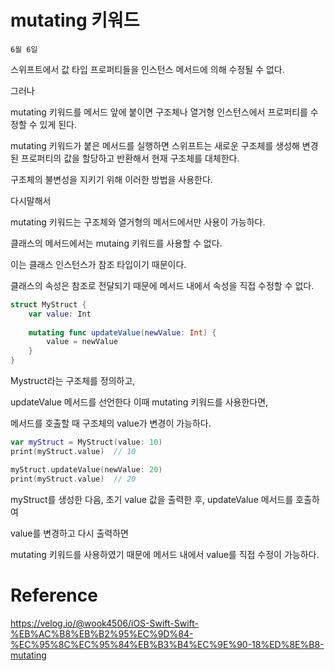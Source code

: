 
# mutating 키워드

`6월 6일`

스위프트에서 값 타입 프로퍼티들을 인스턴스 메서드에 의해 수정될 수 없다.

그러나

mutating  키워드를 메서드 앞에 붙이면 구조체나 열거형 인스턴스에서 프로퍼티를 수정할 수 있게 된다.

mutating 키워드가 붙은 메서드를 실행하면 스위프트는 새로운 구조체를 생성해 변경된 프로퍼티의 값을 할당하고 반환해서 현재 구조체를 대체한다.

구조체의 불변성을 지키기 위해 이러한 방법을 사용한다.

다시말해서

mutating 키워드는  구조체와 열거형의 메서드에서만 사용이 가능하다.

클래스의 메서드에서는 mutaing 키워드를 사용할 수 없다.

이는 클래스 인스턴스가 참조 타입이기 때문이다.

클래스의 속성은 참조로 전달되기 때문에 메서드 내에서 속성을 직접 수정할 수 없다.

```swift
struct MyStruct {
    var value: Int
    
    mutating func updateValue(newValue: Int) {
        value = newValue
    }
}
```

Mystruct라는 구조체를 정의하고,

updateValue 메서드를 선언한다 이때 mutating 키워드를 사용한다면,

메서드를 호출할 때 구조체의 value가 변경이 가능하다.

```swift
var myStruct = MyStruct(value: 10)
print(myStruct.value)  // 10

myStruct.updateValue(newValue: 20)
print(myStruct.value)  // 20
```

myStruct를 생성한 다음, 초기 value 값을 출력한 후, updateValue 메서드를 호출하여 

value를 변경하고 다시 출력하면

mutating 키워드를 사용하였기 때문에 메서드 내에서 value를 직접 수정이 가능하다.

# Reference
https://velog.io/@wook4506/iOS-Swift-Swift-%EB%AC%B8%EB%B2%95%EC%9D%84-%EC%95%8C%EC%95%84%EB%B3%B4%EC%9E%90-18%ED%8E%B8-mutating

